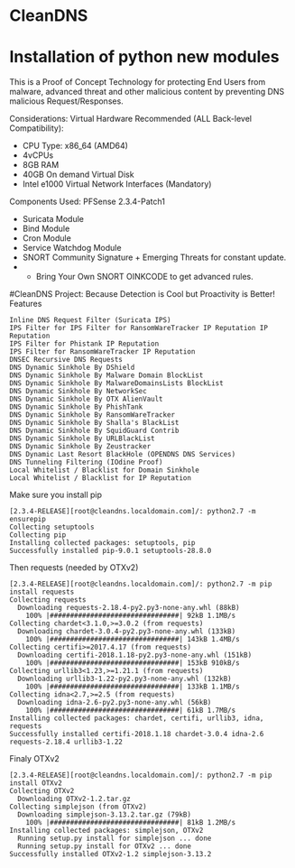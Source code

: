 # CleanDNS

# Installation of python new modules

This is a Proof of Concept Technology for protecting End Users from malware, advanced threat and other malicious content by preventing DNS malicious Request/Responses.

Considerations:
Virtual Hardware Recommended (ALL Back-level Compatibility):
- CPU Type: x86_64 (AMD64)
- 4vCPUs
- 8GB RAM
- 40GB On demand Virtual Disk
- Intel e1000 Virtual Network Interfaces (Mandatory)

Components Used:
PFSense 2.3.4-Patch1
- Suricata Module
- Bind Module
- Cron Module
- Service Watchdog Module
- SNORT Community Signature + Emerging Threats for constant update.
- - Bring Your Own SNORT OINKCODE to get advanced rules.

#CleanDNS Project: Because Detection is Cool but Proactivity is Better!
Features

    Inline DNS Request Filter (Suricata IPS)
    IPS Filter for IPS Filter for RansomWareTracker IP Reputation IP Reputation
    IPS Filter for Phistank IP Reputation
    IPS Filter for RansomWareTracker IP Reputation
    DNSEC Recursive DNS Requests
    DNS Dynamic Sinkhole By DShield
    DNS Dynamic Sinkhole By Malware Domain BlockList
    DNS Dynamic Sinkhole By MalwareDomainsLists BlockList
    DNS Dynamic Sinkhole By NetworkSec
    DNS Dynamic Sinkhole By OTX AlienVault
    DNS Dynamic Sinkhole By PhishTank
    DNS Dynamic Sinkhole By RansomWareTracker
    DNS Dynamic Sinkhole By Shalla's BlackList
    DNS Dynamic Sinkhole By SquidGuard Contrib
    DNS Dynamic Sinkhole By URLBlackList
    DNS Dynamic Sinkhole By Zeustracker
    DNS Dynamic Last Resort BlackHole (OPENDNS DNS Services)
    DNS Tunneling Filtering (IOdine Proof)
    Local Whitelist / Blacklist for Domain Sinkhole
    Local Whitelist / Blacklist for IP Reputation



Make sure you install pip

```
[2.3.4-RELEASE][root@cleandns.localdomain.com]/: python2.7 -m ensurepip
Collecting setuptools
Collecting pip
Installing collected packages: setuptools, pip
Successfully installed pip-9.0.1 setuptools-28.8.0
```

Then requests (needed by OTXv2)
```
[2.3.4-RELEASE][root@cleandns.localdomain.com]/: python2.7 -m pip install requests
Collecting requests
  Downloading requests-2.18.4-py2.py3-none-any.whl (88kB)
    100% |################################| 92kB 1.1MB/s
Collecting chardet<3.1.0,>=3.0.2 (from requests)
  Downloading chardet-3.0.4-py2.py3-none-any.whl (133kB)
    100% |################################| 143kB 1.4MB/s
Collecting certifi>=2017.4.17 (from requests)
  Downloading certifi-2018.1.18-py2.py3-none-any.whl (151kB)
    100% |################################| 153kB 910kB/s
Collecting urllib3<1.23,>=1.21.1 (from requests)
  Downloading urllib3-1.22-py2.py3-none-any.whl (132kB)
    100% |################################| 133kB 1.1MB/s
Collecting idna<2.7,>=2.5 (from requests)
  Downloading idna-2.6-py2.py3-none-any.whl (56kB)
    100% |################################| 61kB 1.7MB/s
Installing collected packages: chardet, certifi, urllib3, idna, requests
Successfully installed certifi-2018.1.18 chardet-3.0.4 idna-2.6 requests-2.18.4 urllib3-1.22
```

Finaly OTXv2
```
[2.3.4-RELEASE][root@cleandns.localdomain.com]/: python2.7 -m pip install OTXv2
Collecting OTXv2
  Downloading OTXv2-1.2.tar.gz
Collecting simplejson (from OTXv2)
  Downloading simplejson-3.13.2.tar.gz (79kB)
    100% |################################| 81kB 1.2MB/s
Installing collected packages: simplejson, OTXv2
  Running setup.py install for simplejson ... done
  Running setup.py install for OTXv2 ... done
Successfully installed OTXv2-1.2 simplejson-3.13.2
```
